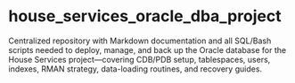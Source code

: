 # house_services_oracle_dba_project
Centralized repository with Markdown documentation and all SQL/Bash scripts needed to deploy, manage, and back up the Oracle database for the House Services project—covering CDB/PDB setup, tablespaces, users, indexes, RMAN strategy, data-loading routines, and recovery guides.
